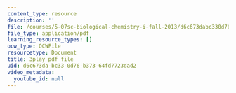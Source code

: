 ```yaml
---
content_type: resource
description: ''
file: /courses/5-07sc-biological-chemistry-i-fall-2013/d6c673dabc330d76b37364fd7723dad2_922Oig1HWG8.pdf
file_type: application/pdf
learning_resource_types: []
ocw_type: OCWFile
resourcetype: Document
title: 3play pdf file
uid: d6c673da-bc33-0d76-b373-64fd7723dad2
video_metadata:
  youtube_id: null
---
```

